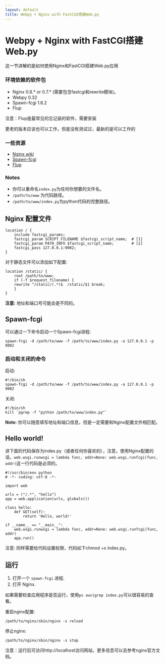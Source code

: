 ```yaml
---
layout: default
title: Webpy + Nginx with FastCGI搭建Web.py
---
```


# Webpy + Nginx with FastCGI搭建Web.py

这一节讲解的是如何使用Nginx和FastCGI搭建Web.py应用

### 环境依赖的软件包

* Nginx 0.8.\* or 0.7.\* (需要包含fastcgi和rewrite模块)。
* Webpy 0.32
* Spawn-fcgi 1.6.2
* Flup

注意：Flup是最常见的忘记装的软件，需要安装

更老的版本应该也可以工作，但是没有测试过，最新的是可以工作的

### 一些资源

* [Nginx wiki](http://wiki.nginx.org/NginxInstall)
* [Spawn-fcgi](http://redmine.lighttpd.net/projects/spawn-fcgi/news)
* [Flup](http://trac.saddi.com/flup)

### Notes

* 你可以重命名`index.py`为任何你想要的文件名。
* `/path/to/www` 为代码路径。
* `/path/to/www/index.py`为python代码的完整路径。

## Nginx 配置文件

	location / {
	    include fastcgi_params;
	    fastcgi_param SCRIPT_FILENAME $fastcgi_script_name;  # [1]
	    fastcgi_param PATH_INFO $fastcgi_script_name;        # [2]
	    fastcgi_pass 127.0.0.1:9002;
	}

对于静态文件可以添加如下配置:

	location /static/ {
	    root /path/to/www;
	    if (-f $request_filename) {
		rewrite ^/static/(.*)$  /static/$1 break;
	    }
	}

__注意:__ 地址和端口号可能会是不同的。

## Spawn-fcgi

可以通过一下命令启动一个Spawn-fcgi进程:

	spawn-fcgi -d /path/to/www -f /path/to/www/index.py -a 127.0.0.1 -p 9002

### 启动和关闭的命令

启动:

	#!/bin/sh
	spawn-fcgi -d /path/to/www -f /path/to/www/index.py -a 127.0.0.1 -p 9002

关闭:

	#!/bin/sh
	kill `pgrep -f "python /path/to/www/index.py"`

__Note:__ 你可以随意填写地址和端口信息，但是一定需要和Nginx配置文件相匹配。

## Hello world!

讲下面的代码保存为index.py（或者任何你喜欢的），注意，使用Nginx配置的话，`web.wsgi.runwsgi = lambda func, addr=None: web.wsgi.runfcgi(func, addr)`这一行代码是必须的。

	#!/usr/bin/env python
	# -*- coding: utf-8 -*-

	import web

	urls = ("/.*", "hello")
	app = web.application(urls, globals())

	class hello:
		def GET(self):
			return 'Hello, world!'

	if __name__ == "__main__":
		web.wsgi.runwsgi = lambda func, addr=None: web.wsgi.runfcgi(func, addr)
		app.run()

注意: 同样需要给代码设置权限，代码如下chmod +x index.py。

## 运行

1. 打开一个 `spawn-fcgi` 进程.
2. 打开 Nginx.

如果需要检查应用程序是否运行，使用`ps aux|grep index.py`可以很容易的查看。

重启nginx配置:

	/path/to/nginx/sbin/nginx -s reload

停止nginx:

	/path/to/nginx/sbin/nginx -s stop

注意：运行后可访问http://localhost访问网站，更多信息可以去参考nginx官方文档。
